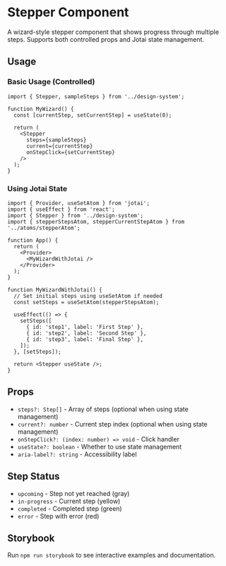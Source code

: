 # Stepper Component

A wizard-style stepper component that shows progress through multiple steps. Supports both controlled props and Jotai state management.

## Usage

### Basic Usage (Controlled)

```tsx
import { Stepper, sampleSteps } from '../design-system';

function MyWizard() {
  const [currentStep, setCurrentStep] = useState(0);

  return (
    <Stepper
      steps={sampleSteps}
      current={currentStep}
      onStepClick={setCurrentStep}
    />
  );
}
```

### Using Jotai State

```tsx
import { Provider, useSetAtom } from 'jotai';
import { useEffect } from 'react';
import { Stepper } from '../design-system';
import { stepperStepsAtom, stepperCurrentStepAtom } from '../atoms/stepperAtom';

function App() {
  return (
    <Provider>
      <MyWizardWithJotai />
    </Provider>
  );
}

function MyWizardWithJotai() {
  // Set initial steps using useSetAtom if needed
  const setSteps = useSetAtom(stepperStepsAtom);
  
  useEffect(() => {
    setSteps([
      { id: 'step1', label: 'First Step' },
      { id: 'step2', label: 'Second Step' },
      { id: 'step3', label: 'Final Step' },
    ]);
  }, [setSteps]);

  return <Stepper useState />;
}
```

## Props

- `steps?: Step[]` - Array of steps (optional when using state management)
- `current?: number` - Current step index (optional when using state management)
- `onStepClick?: (index: number) => void` - Click handler
- `useState?: boolean` - Whether to use state management
- `aria-label?: string` - Accessibility label

## Step Status

- `upcoming` - Step not yet reached (gray)
- `in-progress` - Current step (yellow)
- `completed` - Completed step (green)
- `error` - Step with error (red)

## Storybook

Run `npm run storybook` to see interactive examples and documentation.
